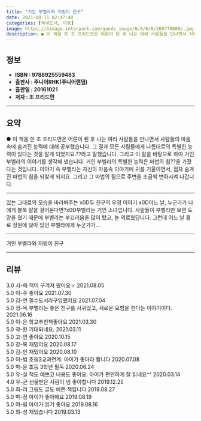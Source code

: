 ```yaml
---
title: "거인 부벨라와 지렁이 친구"
date: 2021-08-11 02:47:40
categories: [국내도서, 아동]
image: https://bimage.interpark.com/goods_image/8/8/0/0/260778800s.jpg
description: ● 이 책을 쓴 조 프리드먼은 어른이 된 후 나는 여러 사람들을 만나면서 사람들의 마음속에 숨겨진 능력에 대해 공부했습니다. 그 결과 모든 사람들에게 나름대로의 특별한 능력이 있다는 것을 알게 되었지요.??라고 말했습니다. 그리고 이 말을 바탕으로 하여 거인 부벨라의 이야기를 생각해
---
```


## **정보**

- **ISBN : 9788925559483**
- **출판사 : 주니어RHK(주니어랜덤)**
- **출판일 : 20161021**
- **저자 : 조 프리드먼**

------



## **요약**

●  이 책을 쓴 조 프리드먼은 어른이 된 후 나는 여러 사람들을 만나면서 사람들의 마음속에 숨겨진 능력에 대해 공부했습니다. 그 결과 모든 사람들에게 나름대로의 특별한 능력이 있다는 것을 알게 되었지요.??라고 말했습니다. 그리고 이 말을 바탕으로 하여 거인 부벨라의 이야기를 생각해 냈습니다.  거인 부벨라의 특별한 능력은 마법의 힘??을 가졌다는 것입니다. 이야기 속 부벨라는 자신의 마음속 이야기에 귀를 기울이면서, 점차 숨겨진 마법의 힘을 되찾게 되지요. 그리고 그 마법의 힘으로 주변을 조금씩 변화시켜 나갑니다.

------

있는 그대로의 모습을 바라봐주는 x0D두 친구의 우정 이야기 x0D어느 날, 누군가가 나에게 불쑥 말을 걸어온다면?x0D부벨라는 거인 소녀입니다. 사람들이 부벨라만 보면 도망을 쳤기 때문에 부벨라는 부끄러움을 많이 탔고, 늘 외로웠답니다. 그런데 어느 날 홀로 정원에 앉아 있던 부벨라에게 누군가가... 

------


거인 부벨라와 지렁이 친구 

------


## **리뷰** 

3.0 서-혜 책이 구겨져 왔어요ㅠ 2021.08.05 <br/>5.0 이-주 좋아요 2021.07.30 <br/>5.0 김-연 필수도서라구입했어요 2021.07.04 <br/>5.0 정-옥 부벨라는 좋은 친구를 사귀었고, 새로운 모험을 한다는 이야기이다. 2021.06.16 <br/>5.0 이-은 학교추천책좋아요 2021.03.30 <br/>5.0 곽-환 기대되네요. 2021.03.11 <br/>5.0 고-연 좋아요 2020.10.15 <br/>5.0 강-복 재밌어요
 2020.08.17 <br/>5.0 김-인 재밌어요 2020.08.10 <br/>5.0 이-범 초등3교과연계.
아이가 좋아라 합니다 2020.07.08 <br/>5.0 박-윤 초등 3학년 필독 2020.06.24 <br/>5.0 유-실 책도 예쁘고 내용도 좋아요. 아이가 편안하게 잘 읽네요^^ 2020.03.14 <br/>4.0 우-균 선물받은 사람이 넘 좋아합니다 2019.12.25 <br/>5.0 최-려 그림도 글도 예쁜 책입니다 2019.08.27 <br/>5.0 박-정 아이가 좋아해요 2019.08.19 <br/>5.0 여-림 아이가 읽기 좋아요  2019.08.16 <br/>5.0 최-성 재밌습니다 2019.03.13 <br/>